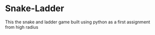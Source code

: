 # Snake-Ladder

This the snake and ladder game built using python as a first assignment from high radius

